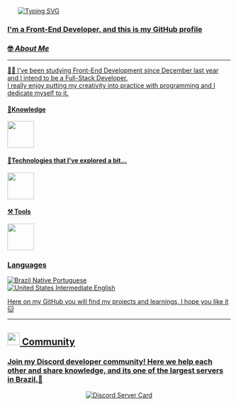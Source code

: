 <!-- TITLE -->
<div id="user-content-toc">
  <ul align="left">  
     <a href="https://git.io/typing-svg">
     <img src="https://readme-typing-svg.demolab.com?font=Fira+Code&weight=500&size=22&pause=1000&color=009903&left=true&Left=true&random=false&width=524&lines=Hello+World,+I'm+Angelo." alt="Typing SVG">
  </ul>
</div>

       
### I'm a Front-End Developer, and this is my GitHub profile

### 🤓 _About Me_ 
----
👨‍💻 I've been studying Front-End Development since December last year and I intend to be a Full-Stack Developer.  
I really enjoy putting my creativity into practice with programming and I dedicate myself to it. 

#### 🧠Knowledge
<div>
  <img src="https://skillicons.dev/icons?i=html,css,js" height="60"/>
</div>

#### 🤔Technologies that I've explored a bit...
<div>
  <img src="https://skillicons.dev/icons?i=py,nodejs,bootstrap,docker,react,vite" height="60"/>
</div>

#### ⚒️ Tools
<div>
  <img src="https://skillicons.dev/icons?i=vscode,github" height="60"/>
</div>  

### Languages
![Brazil](https://raw.githubusercontent.com/stevenrskelton/flag-icon/master/png/16/country-4x3/br.png "Brazil") Native Portuguese</br>
![United States](https://raw.githubusercontent.com/stevenrskelton/flag-icon/master/png/16/country-4x3/us.png "United States") Intermediate English

Here on my GitHub you will find my projects and learnings, I hope you like it🐱

---
##  <img src="https://skillicons.dev/icons?i=discord" height="28"/> Community

### Join my Discord developer community! Here we help each other and share knowledge, and its one of the largest servers in Brazil.🥳

<div align="center">
  
  [![Discord Server Card](https://cardzera.audibert.dev/api/1112920281367973900?t={timestamp})](https://discord.gg/servidordosprogramadores)
  
</div>
